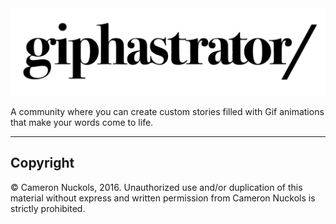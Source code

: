 <img src = "./img/giphastrator-logo.png">

<p>A community where you can create custom stories filled with Gif animations that make your words come to life.</p>
<hr>
<h2>Copyright</h2>
<p>© Cameron Nuckols, 2016. Unauthorized use and/or duplication of this material without express and written permission from Cameron Nuckols is strictly prohibited.</p>
